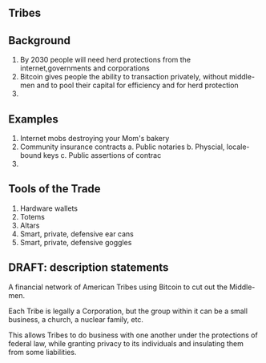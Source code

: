 Tribes
--------------

## Background
1. By 2030 people will need herd protections from the internet,governments and corporations
2. Bitcoin gives people the ability to transaction privately, without middle-men and to pool their capital for efficiency and for herd protection
3. 


## Examples
1. Internet mobs destroying your Mom's bakery
2. Community insurance contracts
    a. Public notaries
    b. Physcial, locale-bound keys
    c. Public assertions of contrac
3. 

## Tools of the Trade
1. Hardware wallets
2. Totems
3. Altars
4. Smart, private, defensive ear cans
5. Smart, private, defensive goggles


## DRAFT: description statements
A financial network of American Tribes using Bitcoin to cut out the Middle-men.

Each Tribe is legally a Corporation, but the group within it can be a small business, a church, a nuclear family, etc.

This allows Tribes to do business with one another under the protections of federal law, while granting privacy to its individuals and insulating them from some liabilities.
